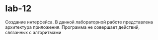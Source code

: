 # lab-12
Создание интерфейса. В данной лабораторной работе представлена архитектура приложения. Программа не совершает действий, связанных с алгоритмами 
